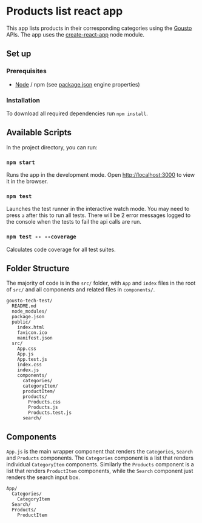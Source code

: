 # Products list react app
This app lists products in their corresponding categories using the [Gousto](https://www.gousto.co.uk) APIs. The app uses the [create-react-app](https://github.com/facebookincubator/create-react-app) node module.

## Set up
### Prerequisites
- [Node](https://nodejs.org/en/) / npm (see [package.json](./package.json) engine properties)

### Installation
To download all required dependencies run `npm install`.

## Available Scripts

In the project directory, you can run:

### `npm start`

Runs the app in the development mode.
Open [http://localhost:3000](http://localhost:3000) to view it in the browser.

### `npm test`

Launches the test runner in the interactive watch mode. You may need to press `a` after this to run all tests. There will be 2 error messages logged to the console when the tests to fail the api calls are run.

### `npm test -- --coverage`

Calculates code coverage for all test suites.

## Folder Structure

The majority of code is in the `src/` folder, with `App` and `index` files in the root of `src/` and all components and related files in `components/`.

```
gousto-tech-test/
  README.md
  node_modules/
  package.json
  public/
    index.html
    favicon.ico
    manifest.json
  src/
    App.css
    App.js
    App.test.js
    index.css
    index.js
    components/
      categories/
      categoryItem/
      productItem/
      products/
        Products.css
        Products.js
        Products.test.js
      search/
```

## Components
`App.js` is the main wrapper component that renders the `Categories`, `Search` and `Products` components. The `Categories` component is a list that renders individual `CategoryItem` components. Similarly the `Products` component is a list that renders `ProductItem` components, while the `Search` component just renders the search input box.

```text
App/
  Categories/
    CategoryItem
  Search/
  Products/
    ProductItem
```
